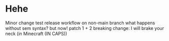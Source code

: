 # Hehe
Minor change
test release workflow on non-main branch
what happens without sem syntax?
but now!
patch 1 + 2
breaking change: I will brake your neck (in Minecraft (IN CAPS))